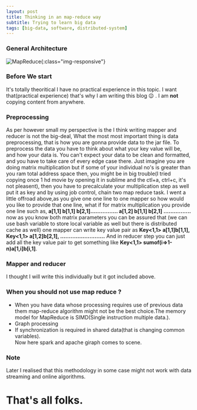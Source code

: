 ```yaml
---
layout: post
title: Thinking in an map-reduce way
subtitle: Trying to learn big data
tags: [big-data, software, distributed-system]
---
```

### General Architecture
![MapReduce](https://www.networkershome.com/wp-content/uploads/2017/10/nh-big-data-hadoop.jpg){:class="img-responsive"}
### Before We start
It's totally theoritical I have no practical experience in this topic. I want that(practical experience) that's why I am writing this blog &#x1f609; . I am **not** copying content from anywhere.

### Preprocessing
As per however small my perspective is the I think writing mapper and reducer is not the big-deal, What the most most important thing is data preprocessing, that is how you are gonna provide data to the jar file. To preprocess the data you have to think about what your key value will be, and how your data is. You can't expect your data to be clean and formatted, and you have to take care of every edge case there. Just imagine you are doing matrix multiplication but if some of your individual no's is greater than you ram total address space then, you might be in big trouble(I tried copying once 1 hd movie by opening it in sublime and the ctl+a, ctrl+c, it's not pleasent), then you have to precalculate your multiplication step as well put it as key and by using job control, chain two map reduce task. I went a little offroad above,as you give one one line to one mapper so how would you like to provide that one line, what if for matrix multiplication you provide one line such as, **a[1,1] b[1,1] b[2,1]................ a[1,2] b[1,1] b[2,1] ................** now as you know both matrix parameters you can be assured that (we can use bash variable to store local variable as well but there is distributed cache as well) one mapper can write key value pair as **Key<1,1> a[1,1]b[1,1], Key<1,1> a[1,2]b[2,1], ..........................** And in reducer step you can just add all the key value pair to get something like **Key<1,1> sumof(i=>1-n)a[1,i]b[i,1]**. 

### Mapper and reducer
I thought I will write this individually but it got included above. 
### When you should not use map reduce ?
* When you have data whose processing requires use of previous data them map-reduce algorithm might not be the best choice.The memory model for MapReduce is SIMD(Single instruction multiple data.).
* Graph processing
* If synchronization is required in shared data(that is changing common variables).  
Now here spark and apache giraph comes to scene.

### Note
Later I realised that this methodology in some case might not work with data streaming and online algorithms. 
# That's all folks.
